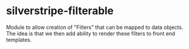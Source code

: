 silverstripe-filterable
=======================

Module to allow creation of "Filters" that can be mapped to data objects. The idea is that we then add ability to render these filters to front end templates.
